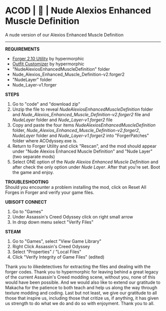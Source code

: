 # ACOD | 🔞 | Nude Alexios Enhanced Muscle Definition
A nude version of our Alexios Enhanced Muscle Definition

------

**REQUIREMENTS**
- <a href="https://www.nexusmods.com/assassinscreedodyssey/mods/42">Forger 2.10 Utility</a> by hypermorphic
- <a href="https://www.nexusmods.com/assassinscreedodyssey/mods/85">Outfit Customizer</a> by hypermorphic
- "NudeAlexiosEnhancedMuscleDefinition" folder
- Nude_Alexios_Enhanced_Muscle_Definition-v2.forger2
- "NudeLayer" folder
- Nude_Layer-v1.forger

**STEPS**
1) Go to "code" and "download zip"
2) Unzip the file to reveal *NudeAlexiosEnhancedMuscleDefinition* folder and *Nude_Alexios_Enhanced_Muscle_Definition-v2.forger2* file and *NudeLayer* folder and *Nude_Layer-v1.forger2* file
3) Copy and paste the four items *NudeAlexiosEnhancedMuscleDefinition* folder, *Nude_Alexios_Enhanced_Muscle_Definition-v2.forger2*, *NudeLayer* folder and *Nude_Layer-v1.forger2* into "ForgerPatches" folder where ACOdyssey.exe is.
4) Return to Forger Utility and click "Rescan", and the mod should appear under "Nude Alexios Enhanced Muscle Definition" and "Nude Layer" (two separate mods)
5) Select ONE option of the *Nude Alexios Enhanced Muscle Definition* and after check the only option under *Nude Layer*. After that you're set. Boot the game and enjoy.

**TROUBLESHOOTING**
<br>Should you encounter a problem installing the mod, click on Reset All Forges in Forger and verify your game files.

**UBISOFT CONNECT**
1) Go to "Games"
2) Under Assassin's Creed Odyssey click on right small arrow
3) In drop down menu select "Verify Files"

**STEAM**
1) Go to "Games", select "View Game Library"
2) Right Click Assassin's Creed Odyssey
3) Select "Properties" / "Local Files"
4) Click "Verify Integrity of Game Files" (edited)

Thank you to ilikedetectives for extracting the files and dealing with the forger codes. Thank you to hypermorphic for leaving behind a great legacy of the current Assassin's Creed modding scene, without you, none of this would have been possible. And we would also like to extend our gratitude to Makacha for the patience to both teach and help us along the way through texture modding and coding. Last but not least, we give our gratitude to all those that inspire us, including those that critize us, if anything, it has given us strength to do what we do and do so with enjoyment. Thank you to all.

